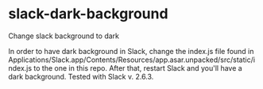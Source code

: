 # slack-dark-background
Change slack background to dark

In order to have dark background in Slack, change the index.js file found in Applications/Slack.app/Contents/Resources/app.asar.unpacked/src/static/index.js to the one in this repo. After that, restart Slack and you'll have a dark background. Tested with Slack v. 2.6.3.
